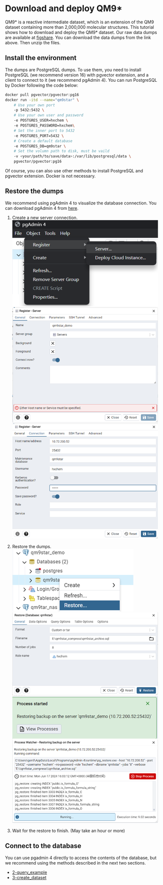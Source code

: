 <!--
 * @Author: TMJ
 * @Date: 2024-04-29 16:14:07
 * @LastEditors: TMJ
 * @LastEditTime: 2024-09-13 11:30:39
 * @Description: 请填写简介
-->
# Download and deploy QM9\*

QM9\* is a reactive intermediate dataset, which is an extension of the QM9 dataset containing more than 2,000,000 molecular structures. This tutorial shows how to download and deploy the QM9* dataset. Our raw data dumps are available at [figshare](https://figshare.com/s/6906774d7d218d625978). You can download the data dumps from the link above. Then unzip the files.

## Install the environment

The dumps are PostgreSQL dumps. To use them, you need to install PostgreSQL (we recommend version 16) with pgvector extension, and a client to connect to it (we recommend pgAdmin 4). You can run PostgreSQL by Docker following the code below:

```bash
docker pull pgvector/pgvector:pg16
docker run -itd --name="qm9star" \ 
    # Use your own port
    -p 5432:5432 \ 
    # Use your own user and password
    -e POSTGRES_USER=hxchem \ 
    -e POSTGRES_PASSWORD=hxchem\ 
    # Set the inner port to 5432
    -e POSTGRES_PORT=5432 \ 
    # Create a default database
    -e POSTGRES_DB=qm9star \ 
    # Set the volumn path to disk, must be vaild
    -v <your/path/to/save/data>:/var/lib/postgresql/data \ 
    pgvector/pgvector:pg16
```

Of course, you can also use other methods to install PostgreSQL and pgvector extension. Docker is not necessary.

## Restore the dumps

We recommend using pgAdmin 4 to visualize the database connection. You can download pgAdmin 4 from [here](https://www.pgadmin.org/download/).

1. Create a new server connection.
![img1](image/1-download_and_deploy_qm9star/PixPin_2024-06-17_15-54-46.png)
![img1](image/1-download_and_deploy_qm9star/PixPin_2024-06-17_15-57-58.png)
![img1](image/1-download_and_deploy_qm9star/PixPin_2024-06-17_16-00-17.png)

2. Restore the dumps.
![img1](image/1-download_and_deploy_qm9star/PixPin_2024-06-17_16-00-48.png)
![img1](image/1-download_and_deploy_qm9star/PixPin_2024-06-17_16-01-14.png)
![img1](image/1-download_and_deploy_qm9star/PixPin_2024-06-17_16-01-27.png)
![img1](image/1-download_and_deploy_qm9star/PixPin_2024-06-17_16-03-27.png)

3. Wait for the restore to finish. (May take an hour or more)
  
## Connect to the database

You can use pgadmin 4 directly to access the contents of the database, but we recommend using the methods described in the next two sections.

- [2-query_example](https://github.com/gentle1999/qm9star_query/blob/main/tutorial/2-query_example.ipynb)
- [3-create_dataset](https://github.com/gentle1999/qm9star_query/blob/main/tutorial/3-create_dataset.ipynb)
